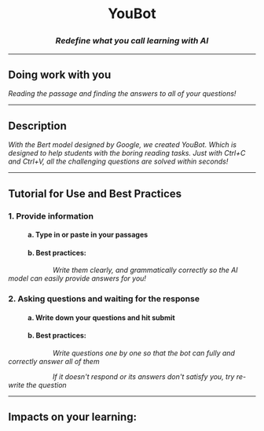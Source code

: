 # <p align="center"> YouBot </p>

### <p align="center"> *Redefine what you call learning with AI* </p>

<hr>

## Doing work with you
*Reading the passage and finding the answers to all of your questions!*

<hr>

## Description
*With the Bert model designed by Google, we created YouBot. Which is designed to help students with the boring reading tasks. Just with Ctrl+C and Ctrl+V, all the challenging questions are solved within seconds!*

<hr>

## Tutorial for Use and Best Practices
### 1. Provide information
#### $~~~~~~~~~~~$ a. Type in or paste in your passages
#### $~~~~~~~~~~~$ b. Best practices: 
$~~~~~~~~~~~~~~~~~~~~~~$ *Write them clearly, and grammatically correctly so the AI model can easily provide answers for you!*

### 2. Asking questions and waiting for the response
#### $~~~~~~~~~~~$ a. Write down your questions and hit submit

#### $~~~~~~~~~~~$ b. Best practices: 
$~~~~~~~~~~~~~~~~~~~~~~$ *Write questions one by one so that the bot can fully and correctly answer all of them*

$~~~~~~~~~~~~~~~~~~~~~~$ *If it doesn't respond or its answers don't satisfy you, try re-write the question*

<hr>

## Impacts on your learning:
